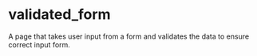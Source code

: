 # validated_form
A page that takes user input from a form and validates the data to ensure correct input form.
